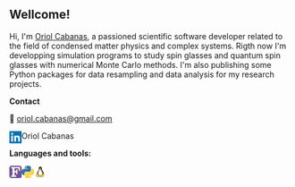 ## Wellcome! ##

Hi, I'm [Oriol Cabanas](https://www.linkedin.com/in/oriolcabanas/), a passioned scientific software developer related to the field of 
condensed matter physics and complex systems. Rigth now I'm developping simulation programs to study spin glasses and quantum spin glasses
with numerical Monte Carlo methods.
I'm also publishing some Python packages for data resampling and data analysis for my research projects.

**Contact**

:envelope_with_arrow:   oriol.cabanas@gmail.com

<img align="left" alt="Oriol Cabanas" width="22px" src="https://github.com/ocabanas/ocabanas/blob/main/src/linkedin.png" /> Oriol Cabanas

**Languages and tools:**

<img align="left" alt="Fortran" width="22px" src="https://github.com/ocabanas/ocabanas/blob/main/src/fortran.png" />
<img align="left" alt="Python" width="22px" src="https://github.com/ocabanas/ocabanas/blob/main/src/python.jpeg" />
<img align="left" alt="Linux" width="22px" src="https://github.com/ocabanas/ocabanas/blob/main/src/linux.png" />

<!---
- 👋 Hi, I’m @ocabanas
- 👀 I’m interested in ...
- 🌱 I’m currently learning ...
- 💞️ I’m looking to collaborate on ...
- 📫 How to reach me ...

ocabanas/ocabanas is a ✨ special ✨ repository because its `README.md` (this file) appears on your GitHub profile.
You can click the Preview link to take a look at your changes.
--->
